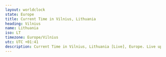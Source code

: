 ```yaml
---
layout: worldclock
state: Europe
title: Current Time in Vilnius, Lithuania
heading: Vilnius
name: Lithuania
iso: LT
timezone: Europe/Vilnius
utc: UTC +01:41
description: Current Time in Vilnius, Lithuania [Live], Europe. Live update now time in Vilnius, timezone Europe/Vilnius, UTC +01:41, Country ISO code & Current Local Time.
---
```


